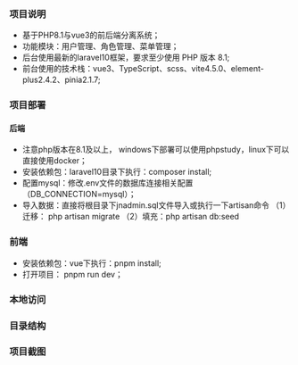 ### 项目说明
* 基于PHP8.1与vue3的前后端分离系统；
* 功能模块：用户管理、角色管理、菜单管理；
* 后台使用最新的laravel10框架，要求至少使用 PHP 版本 8.1;
* 前台使用的技术栈：vue3、TypeScript、scss、vite4.5.0、element-   plus2.4.2、pinia2.1.7;

### 项目部署
#### 后端
* 注意php版本在8.1及以上， windows下部署可以使用phpstudy，linux下可以直接使用docker；
* 安装依赖包：laravel10目录下执行：composer install;
* 配置mysql：修改.env文件的数据库连接相关配置（DB_CONNECTION=mysql）；
* 导入数据：直接将根目录下jnadmin.sql文件导入或执行一下artisan命令
  （1）迁移： php artisan migrate
  （2）填充：php artisan db:seed

### 前端
* 安装依赖包：vue下执行：pnpm install;
* 打开项目： pnpm run dev；

### 本地访问


### 目录结构


### 项目截图


